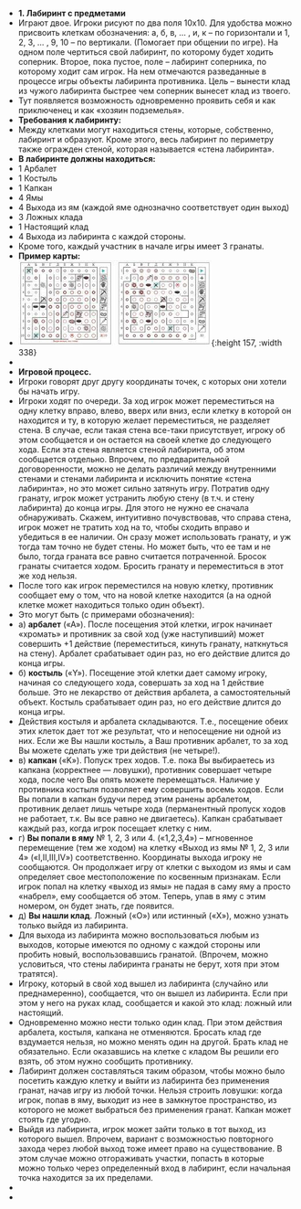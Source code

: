 - **1. Лабиринт с предметами**
- Играют двое. Игроки рисуют по два поля 10х10. Для удобства можно присвоить клеткам обозначения: а, б, в, … , и, к – по горизонтали и 1, 2, 3, … , 9, 10 – по вертикали. (Помогает при общении по игре). На одном поле чертиться свой лабиринт, по которому будет ходить соперник. Второе, пока пустое, поле – лабиринт соперника, по которому ходит сам игрок. На нем отмечаются разведанные в процессе игры объекты лабиринта противника. Цель – вынести клад из чужого лабиринта быстрее чем соперник вынесет клад из твоего.
- Тут появляется возможность одновременно проявить себя и как приключенец и как «хозяин подземелья».
- **Требования к лабиринту:**
- Между клетками могут находиться стены, которые, собственно, лабиринт и образуют. Кроме этого, весь лабиринт по периметру также огражден стеной, которая называется «стена лабиринта».
- **В лабиринте должны находиться:**
- 1 Арбалет
- 1 Костыль
- 1 Капкан
- 4 Ямы
- 4 Выхода из ям (каждой яме однозначно соответствует один выход)
- 3 Ложных клада
- 1 Настоящий клад
- 4 Выхода из лабиринта с каждой стороны.
- Кроме того, каждый участник в начале игры имеет 3 гранаты.
- **Пример карты:**
- ![image.png](../assets/image_1669234751370_0.png){:height 157, :width 338}
-
- **Игровой процесс.**
- Игроки говорят друг другу координаты точек, с которых они хотели бы начать игру.
- Игроки ходят по очереди. За ход игрок может переместиться на одну клетку вправо, влево, вверх или вниз, если клетку в которой он находится и ту, в которую желает переместиться, не разделяет стена. В случае, если такая стена все-таки присутствует, игроку об этом сообщается и он остается на своей клетке до следующего хода. Если эта стена является стеной лабиринта, об этом сообщается отдельно. Впрочем, по предварительной договоренности, можно не делать различий между внутренними стенами и стенами лабиринта и исключить понятие «стена лабиринта», но это может сильно затянуть игру. Потратив одну гранату, игрок может устранить любую стену (в т.ч. и стену лабиринта) до конца игры. Для этого не нужно ее сначала обнаруживать. Скажем, интуитивно почувствовав, что справа стена, игрок может не тратить ход на то, чтобы сходить вправо и убедиться в ее наличии. Он сразу может использовать гранату, и уж тогда там точно не будет стены. Но может быть, что ее там и не было, тогда граната все равно считается потраченной. Бросок гранаты считается ходом. Бросить гранату и переместиться в этот же ход нельзя.
- После того как игрок переместился на новую клетку, противник сообщает ему о том, что на новой клетке находится (а на одной клетке может находиться только один объект).
- Это могут быть (с примерами обозначения):
- а) **арбалет** («А»). После посещения этой клетки, игрок начинает «хромать» и противник за свой ход (уже наступивший) может совершить +1 действие (переместиться, кинуть гранату, наткнуться на стену). Арбалет срабатывает один раз, но его действие длится до конца игры.
- б) **костыль** («Y»). Посещение этой клетки дает самому игроку, начиная со следующего хода, совершать за ход на 1 действие больше. Это не лекарство от действия арбалета, а самостоятельный объект. Костыль срабатывает один раз, но его действие длится до конца игры.
- Действия костыля и арбалета складываются. Т.е., посещение обеих этих клеток дает тот же результат, что и непосещение ни одной из них. Если же Вы нашли костыль, а Ваш противник арбалет, то за ход Вы можете сделать уже три действия (не четыре!).
- в) **капкан** («K»). Попуск трех ходов. Т.е. пока Вы выбираетесь из капкана (корректнее — ловушки), противник совершает четыре хода, после чего Вы опять можете перемещаться. Наличие у противника костыля позволяет ему совершить восемь ходов. Если Вы попали в капкан будучи перед этим ранены арбалетом, противник делает лишь четыре хода (перманентный пропуск ходов не работает, т.к. Вы все равно не двигаетесь). Капкан срабатывает каждый раз, когда игрок посещает клетку с ним.
- г) **Вы попали в яму** № 1, 2, 3 или 4. («1,2,3,4») – мгновенное перемещение (тем же ходом) на клетку «Выход из ямы № 1, 2, 3 или 4» («I,II,III,IV») соответственно. Координаты выхода игроку не сообщаются. Он продолжает игру от клетки с выходом из ямы и сам определяет свое местоположение по косвенным признакам. Если игрок попал на клетку «выход из ямы» не падая в саму яму а просто «набрел», ему сообщается об этом. Теперь, упав в яму с этим номером, он будет знать, где появится.
- д) **Вы нашли клад**. Ложный («О») или истинный («Х»), можно узнать только выйдя из лабиринта.
- Для выхода из лабиринта можно воспользоваться любым из выходов, которые имеются по одному с каждой стороны или пробить новый, воспользовавшись гранатой. (Впрочем, можно условиться, что стены лабиринта гранаты не берут, хотя при этом тратятся).
- Игроку, который в свой ход вышел из лабиринта (случайно или преднамеренно), сообщается, что он вышел из лабиринта. Если при этом у него на руках клад, сообщается и какой это клад: ложный или настоящий.
- Одновременно можно нести только один клад. При этом действия арбалета, костыля, капкана не отменяются. Бросать клад где вздумается нельзя, но можно менять один на другой. Брать клад не обязательно. Если оказавшись на клетке с кладом Вы решили его взять, об этом нужно сообщить противнику.
- Лабиринт должен составляться таким образом, чтобы можно было посетить каждую клетку и выйти из лабиринта без применения гранат, начав игру из любой точки. Нельзя строить ловушки: когда игрок, попав в яму, выходит из нее в замкнутое пространство, из которого не может выбраться без применения гранат. Капкан может стоять где угодно.
- Выйдя из лабиринта, игрок может зайти только в тот выход, из которого вышел. Впрочем, вариант с возможностью повторного захода через любой выход тоже имеет право на существование. В этом случае можно отгораживать участки, попасть в которые можно только через определенный вход в лабиринт, если начальная точка находится за их пределами.
-
-